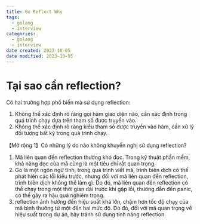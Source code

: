 ```yaml
---
title: Go Reflect Why
tags:
  - golang
  - interview
categories:
  - golang
  - interview
date created: 2023-10-05
date modified: 2023-10-05
---
```


# Tại sao cần reflection?

Có hai trường hợp phổ biến mà sử dụng reflection:

1. Không thể xác định rõ ràng gọi hàm giao diện nào, cần xác định trong quá trình chạy dựa trên tham số được truyền vào.
2. Không thể xác định rõ ràng kiểu tham số được truyền vào hàm, cần xử lý đối tượng bất kỳ trong quá trình chạy.

【Mở rộng 1】Có những lý do nào không khuyến nghị sử dụng reflection?

1. Mã liên quan đến reflection thường khó đọc. Trong kỹ thuật phần mềm, khả năng đọc của mã cũng là một tiêu chí rất quan trọng.
2. Go là một ngôn ngữ tĩnh, trong quá trình viết mã, trình biên dịch có thể phát hiện các lỗi kiểu trước, nhưng đối với mã liên quan đến reflection, trình biên dịch không thể làm gì. Do đó, mã liên quan đến reflection có thể chạy trong một thời gian dài trước khi gặp lỗi, thường dẫn đến panic, có thể gây ra hậu quả nghiêm trọng.
3. reflection ảnh hưởng đến hiệu suất khá lớn, chậm hơn tốc độ chạy của mã bình thường từ một đến hai mức độ. Do đó, đối với mã quan trọng về hiệu suất trong dự án, hãy tránh sử dụng tính năng reflection.
